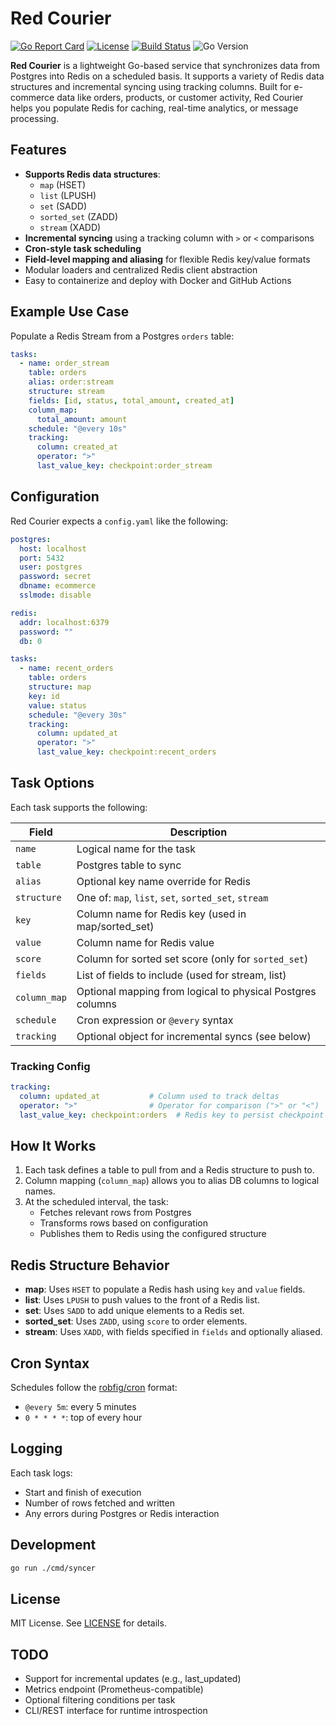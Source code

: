 # Red Courier

[![Go Report Card](https://goreportcard.com/badge/github.com/nathanbcrocker/red-courier)](https://goreportcard.com/report/github.com/nathanbcrocker/red-courier)
[![License](https://img.shields.io/github/license/nathanbcrocker/red-courier)](LICENSE)
[![Build Status](https://github.com/nathanbcrocker/red-courier/actions/workflows/ci.yml/badge.svg)](https://github.com/nathanbcrocker/red-courier/actions)
![Go Version](https://img.shields.io/badge/go-1.24-blue)

**Red Courier** is a lightweight Go-based service that synchronizes data from Postgres into Redis on a scheduled basis. It supports a variety of Redis data structures and incremental syncing using tracking columns. Built for e-commerce data like orders, products, or customer activity, Red Courier helps you populate Redis for caching, real-time analytics, or message processing.

## Features
- **Supports Redis data structures**:
    - `map` (HSET)
    - `list` (LPUSH)
    - `set` (SADD)
    - `sorted_set` (ZADD)
    - `stream` (XADD)
- **Incremental syncing** using a tracking column with `>` or `<` comparisons
- **Cron-style task scheduling**
- **Field-level mapping and aliasing** for flexible Redis key/value formats
- Modular loaders and centralized Redis client abstraction
- Easy to containerize and deploy with Docker and GitHub Actions

## Example Use Case

Populate a Redis Stream from a Postgres `orders` table:

```yaml
tasks:
  - name: order_stream
    table: orders
    alias: order:stream
    structure: stream
    fields: [id, status, total_amount, created_at]
    column_map:
      total_amount: amount
    schedule: "@every 10s"
    tracking:
      column: created_at
      operator: ">"
      last_value_key: checkpoint:order_stream
```

## Configuration

Red Courier expects a `config.yaml` like the following:

```yaml
postgres:
  host: localhost
  port: 5432
  user: postgres
  password: secret
  dbname: ecommerce
  sslmode: disable

redis:
  addr: localhost:6379
  password: ""
  db: 0

tasks:
  - name: recent_orders
    table: orders
    structure: map
    key: id
    value: status
    schedule: "@every 30s"
    tracking:
      column: updated_at
      operator: ">"
      last_value_key: checkpoint:recent_orders
```

## Task Options

Each task supports the following:

| Field         | Description                                                                 |
|---------------|-----------------------------------------------------------------------------|
| `name`        | Logical name for the task                                                   |
| `table`       | Postgres table to sync                                                      |
| `alias`       | Optional key name override for Redis                                        |
| `structure`   | One of: `map`, `list`, `set`, `sorted_set`, `stream`                        |
| `key`         | Column name for Redis key (used in map/sorted_set)                          |
| `value`       | Column name for Redis value                                                 |
| `score`       | Column for sorted set score (only for `sorted_set`)                         |
| `fields`      | List of fields to include (used for stream, list)                           |
| `column_map`  | Optional mapping from logical to physical Postgres columns                 |
| `schedule`    | Cron expression or `@every` syntax                                          |
| `tracking`    | Optional object for incremental syncs (see below)                           |

### Tracking Config

```yaml
tracking:
  column: updated_at           # Column used to track deltas
  operator: ">"                # Operator for comparison (">" or "<")
  last_value_key: checkpoint:orders  # Redis key to persist checkpoint value
```


## How It Works

1. Each task defines a table to pull from and a Redis structure to push to.
2. Column mapping (`column_map`) allows you to alias DB columns to logical names.
3. At the scheduled interval, the task:
    - Fetches relevant rows from Postgres
    - Transforms rows based on configuration
    - Publishes them to Redis using the configured structure

## Redis Structure Behavior

- **map**: Uses `HSET` to populate a Redis hash using `key` and `value` fields.
- **list**: Uses `LPUSH` to push values to the front of a Redis list.
- **set**: Uses `SADD` to add unique elements to a Redis set.
- **sorted_set**: Uses `ZADD`, using `score` to order elements.
- **stream**: Uses `XADD`, with fields specified in `fields` and optionally aliased.

## Cron Syntax

Schedules follow the [robfig/cron](https://pkg.go.dev/github.com/robfig/cron) format:

- `@every 5m`: every 5 minutes
- `0 * * * *`: top of every hour

## Logging

Each task logs:
- Start and finish of execution
- Number of rows fetched and written
- Any errors during Postgres or Redis interaction

## Development

```bash
go run ./cmd/syncer
```

## License

MIT License. See [LICENSE](LICENSE) for details.

## TODO

- Support for incremental updates (e.g., last_updated)
- Metrics endpoint (Prometheus-compatible)
- Optional filtering conditions per task
- CLI/REST interface for runtime introspection
